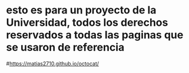 # esto es para un proyecto de la Universidad, todos los derechos reservados a todas las paginas que se usaron de referencia

#https://matias2710.github.io/octocat/
